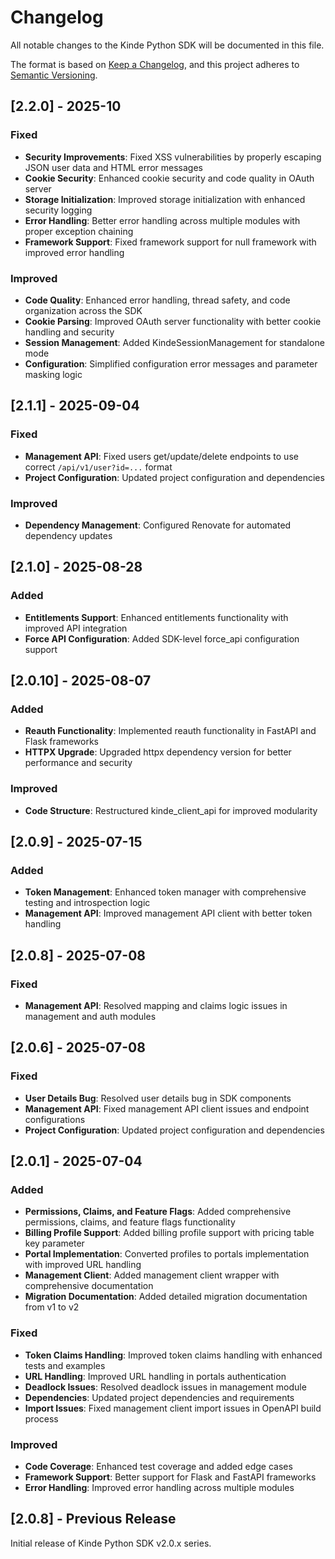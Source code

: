 # Changelog

All notable changes to the Kinde Python SDK will be documented in this file.

The format is based on [Keep a Changelog](https://keepachangelog.com/en/1.0.0/),
and this project adheres to [Semantic Versioning](https://semver.org/spec/v2.0.0.html).

## [2.2.0] - 2025-10

### Fixed
- **Security Improvements**: Fixed XSS vulnerabilities by properly escaping JSON user data and HTML error messages
- **Cookie Security**: Enhanced cookie security and code quality in OAuth server
- **Storage Initialization**: Improved storage initialization with enhanced security logging
- **Error Handling**: Better error handling across multiple modules with proper exception chaining
- **Framework Support**: Fixed framework support for null framework with improved error handling

### Improved
- **Code Quality**: Enhanced error handling, thread safety, and code organization across the SDK
- **Cookie Parsing**: Improved OAuth server functionality with better cookie handling and security
- **Session Management**: Added KindeSessionManagement for standalone mode
- **Configuration**: Simplified configuration error messages and parameter masking logic

## [2.1.1] - 2025-09-04

### Fixed
- **Management API**: Fixed users get/update/delete endpoints to use correct `/api/v1/user?id=...` format
- **Project Configuration**: Updated project configuration and dependencies

### Improved
- **Dependency Management**: Configured Renovate for automated dependency updates

## [2.1.0] - 2025-08-28

### Added
- **Entitlements Support**: Enhanced entitlements functionality with improved API integration
- **Force API Configuration**: Added SDK-level force_api configuration support

## [2.0.10] - 2025-08-07

### Added
- **Reauth Functionality**: Implemented reauth functionality in FastAPI and Flask frameworks
- **HTTPX Upgrade**: Upgraded httpx dependency version for better performance and security

### Improved
- **Code Structure**: Restructured kinde_client_api for improved modularity

## [2.0.9] - 2025-07-15

### Added
- **Token Management**: Enhanced token manager with comprehensive testing and introspection logic
- **Management API**: Improved management API client with better token handling

## [2.0.8] - 2025-07-08

### Fixed
- **Management API**: Resolved mapping and claims logic issues in management and auth modules

## [2.0.6] - 2025-07-08

### Fixed
- **User Details Bug**: Resolved user details bug in SDK components
- **Management API**: Fixed management API client issues and endpoint configurations
- **Project Configuration**: Updated project configuration and dependencies

## [2.0.1] - 2025-07-04

### Added
- **Permissions, Claims, and Feature Flags**: Added comprehensive permissions, claims, and feature flags functionality
- **Billing Profile Support**: Added billing profile support with pricing table key parameter
- **Portal Implementation**: Converted profiles to portals implementation with improved URL handling
- **Management Client**: Added management client wrapper with comprehensive documentation
- **Migration Documentation**: Added detailed migration documentation from v1 to v2

### Fixed
- **Token Claims Handling**: Improved token claims handling with enhanced tests and examples
- **URL Handling**: Improved URL handling in portals authentication
- **Deadlock Issues**: Resolved deadlock issues in management module
- **Dependencies**: Updated project dependencies and requirements
- **Import Issues**: Fixed management client import issues in OpenAPI build process

### Improved
- **Code Coverage**: Enhanced test coverage and added edge cases
- **Framework Support**: Better support for Flask and FastAPI frameworks
- **Error Handling**: Improved error handling across multiple modules

## [2.0.8] - Previous Release

Initial release of Kinde Python SDK v2.0.x series. 